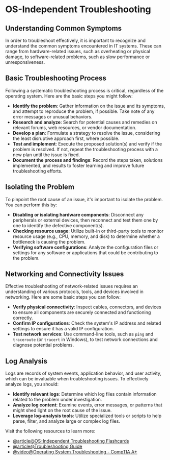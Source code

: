# OS-Independent Troubleshooting

Understanding Common Symptoms
-----------------------------

In order to troubleshoot effectively, it is important to recognize and understand the common symptoms encountered in IT systems. These can range from hardware-related issues, such as overheating or physical damage, to software-related problems, such as slow performance or unresponsiveness.

Basic Troubleshooting Process
-----------------------------

Following a systematic troubleshooting process is critical, regardless of the operating system. Here are the basic steps you might follow:

*   **Identify the problem**: Gather information on the issue and its symptoms, and attempt to reproduce the problem, if possible. Take note of any error messages or unusual behaviors.
*   **Research and analyze**: Search for potential causes and remedies on relevant forums, web resources, or vendor documentation.
*   **Develop a plan**: Formulate a strategy to resolve the issue, considering the least disruptive approach first, where possible.
*   **Test and implement**: Execute the proposed solution(s) and verify if the problem is resolved. If not, repeat the troubleshooting process with a new plan until the issue is fixed.
*   **Document the process and findings**: Record the steps taken, solutions implemented, and results to foster learning and improve future troubleshooting efforts.

Isolating the Problem
---------------------

To pinpoint the root cause of an issue, it's important to isolate the problem. You can perform this by:

*   **Disabling or isolating hardware components**: Disconnect any peripherals or external devices, then reconnect and test them one by one to identify the defective component(s).
*   **Checking resource usage**: Utilize built-in or third-party tools to monitor resource usage (e.g., CPU, memory, and disk) to determine whether a bottleneck is causing the problem.
*   **Verifying software configurations**: Analyze the configuration files or settings for any software or applications that could be contributing to the problem.

Networking and Connectivity Issues
----------------------------------

Effective troubleshooting of network-related issues requires an understanding of various protocols, tools, and devices involved in networking. Here are some basic steps you can follow:

*   **Verify physical connectivity**: Inspect cables, connectors, and devices to ensure all components are securely connected and functioning correctly.
*   **Confirm IP configurations**: Check the system's IP address and related settings to ensure it has a valid IP configuration.
*   **Test network services**: Use command-line tools, such as `ping` and `traceroute` (or `tracert` in Windows), to test network connections and diagnose potential problems.

Log Analysis
------------

Logs are records of system events, application behavior, and user activity, which can be invaluable when troubleshooting issues. To effectively analyze logs, you should:

*   **Identify relevant logs**: Determine which log files contain information related to the problem under investigation.
*   **Analyze log content**: Examine events, error messages, or patterns that might shed light on the root cause of the issue.
*   **Leverage log-analysis tools**: Utilize specialized tools or scripts to help parse, filter, and analyze large or complex log files.

Visit the following resources to learn more:

- [@article@OS-Independent Troubleshooting Flashcards](https://quizlet.com/ph/837474114/os-independent-troubleshooting-flash-cards/)
- [@article@Troubleshooting Guide](https://cdnsm5-ss6.sharpschool.com/userfiles/servers/server_20856499/file/teacher%20pages/lindsay%20dolezal/it%20essentials/5.6.pdf)
- [@video@Operating System Troubleshooting - CompTIA A+](https://www.youtube.com/watch?v=6gainrNiypc)
